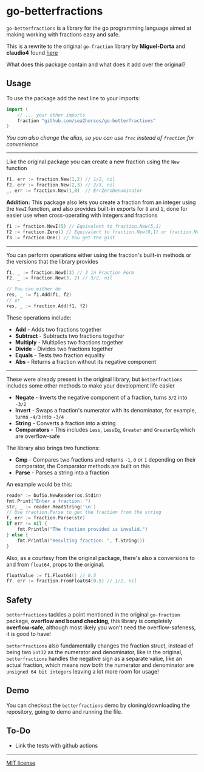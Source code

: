 # go-betterfractions

`go-betterfractions` is a library for the go programming language aimed at making working with fractions easy and safe.

This is a rewrite to the original `go-fraction` library by **Miguel-Dorta** and **claudio4** found <a href="https://github.com/nethruster/go-fraction">here</a>

What does this package contain and what does it add over the original?

## Usage
To use the package add the next line to your imports:
```go
import (
    // ... your other imports
	fraction "github.com/sea2horses/go-betterfractions"
)
```
*You can also change the alias, so you can use `frac` instead of `fraction` for convenience*

---

Like the original package you can create a new fraction using the `New` function
```go
f1, err := fraction.New(1,2) // 1/2, nil
f2, err := fraction.New(2,3) // 2/3, nil
_, err := fraction.New(1,0)  // ErrZeroDenominator
```
**Addition:** This package also lets you create a fraction from an integer using the `NewI` function, and also provides built-in exports for `0` and `1`, done for easier use when cross-operating with integers and fractions
```go
f1 := fraction.NewI(5) // Equivalent to fraction.New(5,1)
f2 := fraction.Zero() // Equivalent to fraction.New(0,1) or fraction.NewI(0)
f3 := fraction.One() // You get the gist
```

---

You can perform operations either using the fraction's built-in methods or the versions that the library provides
```go
f1, _ := fraction.NewI(3) // 3 in Fraction Form
f2, _ := fraction.New(3, 2) // 3/2, nil

// You can either do
res, _ := f1.Add(f1, f2)
// or
res, _ := fraction.Add(f1, f2)
```
These operations include:
- **Add** - Adds two fractions together
- **Subtract** - Subtracts two fractions together
- **Multiply** - Multiplies two fractions together
- **Divide** - Divides two fractions together
- **Equals** - Tests two fraction equality
- **Abs** - Returns a fraction without its negative component

---

These were already present in the original library, but `betterfractions` includes some other methods to make your development life easier
- **Negate** - Inverts the negative component of a fraction, turns `3/2` into `-3/2`
- **Invert** - Swaps a fraction's numerator with its denominator, for example, turns `-4/3` into `-3/4`
- **String** - Converts a fraction into a string
- **Comparators** - This includes `Less`, `LessEq`, `Greater` and `GreaterEq` which are overflow-safe

The library also brings two functions:
- **Cmp** - Compares two fractions and returns `-1`, `0` or `1` depending on their comparator, the Comparator methods are built on this
- **Parse** - Parses a string into a fraction

An example would be this:
```go
reader := bufio.NewReader(os.Stdin)
fmt.Print("Enter a fraction: ")
str, _ := reader.ReadString('\n')
// Use fraction.Parse to get the fraction from the string
f, err := fraction.Parse(str)
if err != nil {
    fmt.Println("The fraction provided is invalid.")
} else {
    fmt.Println("Resulting fraction: ", f.String())
}
```

Also, as a courtesy from the original package, there's also a conversions to and from `float64`, props to the original.
```go
floatValue := f1.Float64() // 0.5
f7, err := fraction.FromFloat64(0.5) // 1/2, nil
```

## Safety
`betterfractions` tackles a point mentioned in the original `go-fraction` package, **overflow and bound checking**, this library is completely **overflow-safe**, although most likely you won't need the overflow-safeness, it is good to have!

`betterfractions` also fundamentally changes the fraction struct, instead of being two `int32` as the numerator and denominator, like in the original, `betterfractions` handles the negative sign as a separate value, like an actual fraction, which means now both the numerator and denominator are `unsigned 64 bit integers` leaving a lot more room for usage!

## Demo

You can checkout the `betterfractions` demo by cloning/downloading the repository, going to demo and running the file.

## To-Do
- Link the tests with github actions

---

[MIT license](LICENSE)